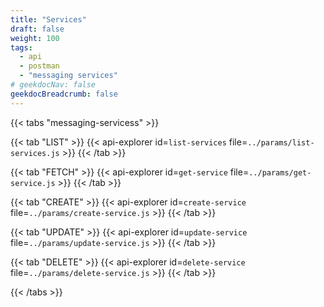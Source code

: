 ```yaml
---
title: "Services"
draft: false
weight: 100
tags:
  - api
  - postman
  - "messaging services"
# geekdocNav: false
geekdocBreadcrumb: false
---
```


{{< tabs "messaging-servicess" >}}

{{< tab "LIST" >}}
{{< api-explorer id=`list-services` file=`../params/list-services.js` >}}
{{< /tab >}}

{{< tab "FETCH" >}}
{{< api-explorer id=`get-service` file=`../params/get-service.js` >}}
{{< /tab >}}

{{< tab "CREATE" >}}
{{< api-explorer id=`create-service` file=`../params/create-service.js` >}}
{{< /tab >}}

{{< tab "UPDATE" >}}
{{< api-explorer id=`update-service` file=`../params/update-service.js` >}}
{{< /tab >}}

{{< tab "DELETE" >}}
{{< api-explorer id=`delete-service` file=`../params/delete-service.js` >}}
{{< /tab >}}

{{< /tabs >}}